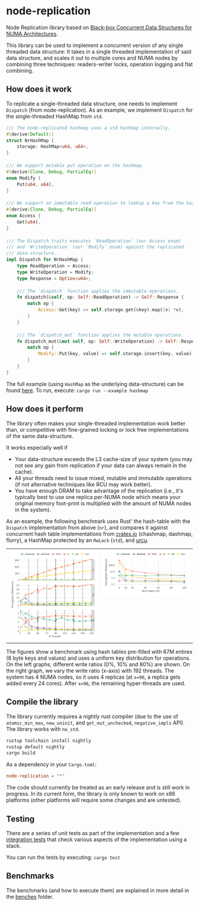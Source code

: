 # node-replication

Node Replication library based on [Black-box Concurrent Data Structures for NUMA
Architectures](https://dl.acm.org/citation.cfm?id=3037721).

This library can be used to implement a concurrent version of any single
threaded data structure: It takes in a single threaded implementation of said
data structure, and scales it out to multiple cores and NUMA nodes by combining
three techniques: readers-writer locks, operation logging and flat combining.

## How does it work

To replicate a single-threaded data structure, one needs to implement `Dispatch`
(from node-replication). As an example, we implement `Dispatch` for the
single-threaded HashMap from `std`.

```rust
/// The node-replicated hashmap uses a std hashmap internally.
#[derive(Default)]
struct NrHashMap {
    storage: HashMap<u64, u64>,
}

/// We support mutable put operation on the hashmap.
#[derive(Clone, Debug, PartialEq)]
enum Modify {
    Put(u64, u64),
}

/// We support an immutable read operation to lookup a key from the hashmap.
#[derive(Clone, Debug, PartialEq)]
enum Access {
    Get(u64),
}

/// The Dispatch traits executes `ReadOperation` (our Access enum)
/// and `WriteOperation` (our `Modify` enum) against the replicated
/// data-structure.
impl Dispatch for NrHashMap {
    type ReadOperation = Access;
    type WriteOperation = Modify;
    type Response = Option<u64>;

    /// The `dispatch` function applies the immutable operations.
    fn dispatch(&self, op: Self::ReadOperation) -> Self::Response {
        match op {
            Access::Get(key) => self.storage.get(&key).map(|v| *v),
        }
    }

    /// The `dispatch_mut` function applies the mutable operations.
    fn dispatch_mut(&mut self, op: Self::WriteOperation) -> Self::Response {
        match op {
            Modify::Put(key, value) => self.storage.insert(key, value),
        }
    }
}
```

The full example (using `HashMap` as the underlying data-structure) can be found
[here](examples/hashmap.rs). To run, execute: `cargo run --example hashmap`

## How does it perform

The library often makes your single-threaded implementation work better than, or
competitive with fine-grained locking or lock free implementations of the same
data-structure.

It works especially well if

- Your data-structure exceeds the L3 cache-size of your system (you may not see
  any gain from replication if your data can always remain in the cache).
- All your threads need to issue mixed, mutable and immutable operations (if
  not alternative techniques like RCU may work better).
- You have enough DRAM to take advantage of the replication (i.e., it's
  typically best to use one replica per-NUMA node which means your original
  memory foot-print is multiplied with the amount of NUMA nodes in the system).

As an example, the following benchmark uses Rust' the hash-table with the
`Dispatch` implementation from above (`nr`), and compares it against concurrent
hash table implementations from [crates.io](https://crates.io) (chashmap,
dashmap, flurry), a HashMap protected by an `RwLock` (`std`), and
[urcu](https://liburcu.org/).

<table>
  <tr>
    <td valign="top"><a href="/benches/graphs/skylake4x-throughput-vs-cores.png?raw=true">
    <img src="/benches/graphs/skylake4x-throughput-vs-cores.png?raw=true" alt="Throughput of node-replicated HT" />
</a></td>
    <td valign="top"><a href="/benches/graphs/skylake4x-throughput-vs-cores.png?raw=true">
    <img src="/benches/graphs/skylake4x-throughput-vs-wr.png?raw=true" alt="Different write ratios with 196 threads" /></td>
  </tr>
</table>

The figures show a benchmark using hash tables pre-filled with 67M entires (8
byte keys and values) and uses a uniform key distribution for operations. On the
left graphs, different write ratios (0%, 10% and 80%) are shown. On the right
graph, we vary the write ratio (x-axis) with 192 threads. The system has 4 NUMA
nodes, so it uses 4 replicas (at `x=96`, a replica gets added every 24 cores).
After `x=96`, the remaining hyper-threads are used.

## Compile the library

The library currently requires a nightly rust compiler (due to the use of
`atomic_min_max`, `new_uninit`, and `get_mut_unchecked`, `negative_impls` API).
The library works with `no_std`.

```bash
rustup toolchain install nightly
rustup default nightly
cargo build
```

As a dependency in your `Cargo.toml`:

```toml
node-replication = "*"
```

The code should currently be treated as an early release and is still work in
progress. In its current form, the library is only known to work on x86
platforms (other platforms will require some changes and are untested).

## Testing

There are a series of unit tests as part of the implementation and a few
[integration tests](./tests) that check various aspects of the implementation
using a stack.

You can run the tests by executing: `cargo test`

## Benchmarks

The benchmarks (and how to execute them) are explained in more detail in the
[benches](benches/README.md) folder.
